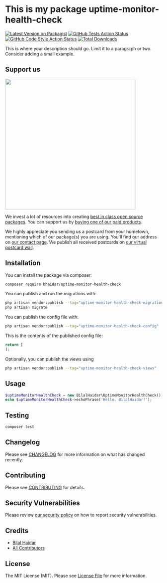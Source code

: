 # This is my package uptime-monitor-health-check

[![Latest Version on Packagist](https://img.shields.io/packagist/v/bhaidar/uptime-monitor-health-check.svg?style=flat-square)](https://packagist.org/packages/bhaidar/uptime-monitor-health-check)
[![GitHub Tests Action Status](https://img.shields.io/github/actions/workflow/status/bhaidar/uptime-monitor-health-check/run-tests.yml?branch=main&label=tests&style=flat-square)](https://github.com/bhaidar/uptime-monitor-health-check/actions?query=workflow%3Arun-tests+branch%3Amain)
[![GitHub Code Style Action Status](https://img.shields.io/github/actions/workflow/status/bhaidar/uptime-monitor-health-check/fix-php-code-style-issues.yml?branch=main&label=code%20style&style=flat-square)](https://github.com/bhaidar/uptime-monitor-health-check/actions?query=workflow%3A"Fix+PHP+code+style+issues"+branch%3Amain)
[![Total Downloads](https://img.shields.io/packagist/dt/bhaidar/uptime-monitor-health-check.svg?style=flat-square)](https://packagist.org/packages/bhaidar/uptime-monitor-health-check)

This is where your description should go. Limit it to a paragraph or two. Consider adding a small example.

## Support us

[<img src="https://github-ads.s3.eu-central-1.amazonaws.com/uptime-monitor-health-check.jpg?t=1" width="419px" />](https://spatie.be/github-ad-click/uptime-monitor-health-check)

We invest a lot of resources into creating [best in class open source packages](https://spatie.be/open-source). You can support us by [buying one of our paid products](https://spatie.be/open-source/support-us).

We highly appreciate you sending us a postcard from your hometown, mentioning which of our package(s) you are using. You'll find our address on [our contact page](https://spatie.be/about-us). We publish all received postcards on [our virtual postcard wall](https://spatie.be/open-source/postcards).

## Installation

You can install the package via composer:

```bash
composer require bhaidar/uptime-monitor-health-check
```

You can publish and run the migrations with:

```bash
php artisan vendor:publish --tag="uptime-monitor-health-check-migrations"
php artisan migrate
```

You can publish the config file with:

```bash
php artisan vendor:publish --tag="uptime-monitor-health-check-config"
```

This is the contents of the published config file:

```php
return [
];
```

Optionally, you can publish the views using

```bash
php artisan vendor:publish --tag="uptime-monitor-health-check-views"
```

## Usage

```php
$uptimeMonitorHealthCheck = new BilalHaidar\UptimeMonitorHealthCheck();
echo $uptimeMonitorHealthCheck->echoPhrase('Hello, BilalHaidar!');
```

## Testing

```bash
composer test
```

## Changelog

Please see [CHANGELOG](CHANGELOG.md) for more information on what has changed recently.

## Contributing

Please see [CONTRIBUTING](CONTRIBUTING.md) for details.

## Security Vulnerabilities

Please review [our security policy](../../security/policy) on how to report security vulnerabilities.

## Credits

- [Bilal Haidar](https://github.com/bhaidar)
- [All Contributors](../../contributors)

## License

The MIT License (MIT). Please see [License File](LICENSE.md) for more information.
